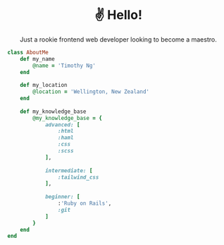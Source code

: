 <div align="center">
<h1>&#9996;&#65039; Hello&excl;</h1>

Just a rookie frontend web developer looking to become a maestro.
</div>

```ruby
class AboutMe
    def my_name
        @name = 'Timothy Ng'
    end
    
    def my_location
        @location = 'Wellington, New Zealand'
    end
    
    def my_knowledge_base
        @my_knowledge_base = {
            advanced: [
                :html
                :haml
                :css
                :scss
            ],
            
            intermediate: [
                :tailwind_css
            ],
            
            beginner: [
                :'Ruby on Rails',
                :git
            ]
        }
    end
end
```
